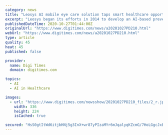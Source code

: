 ```yaml
---
category: news
title: "Leosys AI mobile eye care solution taps smart healthcare opportunities in Southeast Asia"
excerpt: "Leosys began its efforts in 2014 to develop an AI-based preventive healthcare platform for ophthalmoscopic eye exam through a collaboration project with Industrial Technology Research Institute (ITRI)."
publishedDateTime: 2020-10-27T01:44:00Z
originalUrl: "https://www.digitimes.com/news/a20201027PD210.html"
webUrl: "https://www.digitimes.com/news/a20201027PD210.html"
type: article
quality: 45
heat: 45
published: false

provider:
  name: Digi Times
  domain: digitimes.com

topics:
  - AI
  - AI in Healthcare

images:
  - url: "https://www.digitimes.com/newsshow/20201027PD210_files/2_r.jpg"
    width: 336
    height: 224
    isCached: true

secured: "HsS0gtItWd6itjbHNj5g3InX+wr87yPIzaMYr6mJqalyqKZcmG/7HoLGgcJxBuTgEjU8BVVEemp6YDCasV9/liKsuDLwzpy8oNHOphd+0f36ZjEAFHX69w4TfFqdO+L8g2Jqs5VUj+ONI8ZrukP29Fhd4jxbwuBM5w2HUJiG1xp04gplY4y86a/8c/gCUXhQ+FoxbZUCGhgQfxvKr+N6bP9kCVGPG6qiAmuFTtq/J+3HZkaX5iWRThdAFVCYtXBcULZUCbCOKD/KCW/Yuebrj6oGYMMv6SDBj6R7pZRRy1TZTWMdZ41e+cXOQqMcIHoYvB/nW+hPN9S8cyCrbT++fEN83KmT/jGrZlBXqyrgqiw=;ReCgzt5JQLEqGBNGNszDQQ=="
---
```


